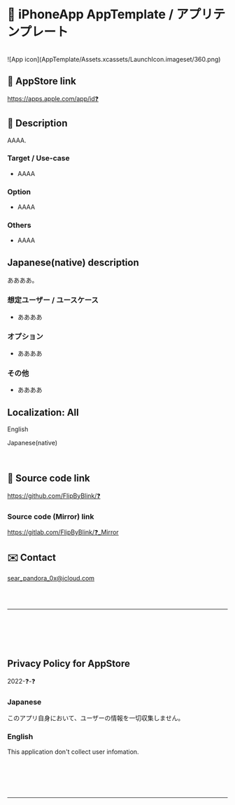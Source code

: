 # 📱 iPhoneApp AppTemplate / アプリテンプレート

<br>
![App icon](AppTemplate/Assets.xcassets/LaunchIcon.imageset/360.png)
<br>

## 🔗 AppStore link
https://apps.apple.com/app/id❓

## 📄 Description
<!-- Manually sync below text between "/README.md(here)" and "Localizable.strings" and "AppStoreConnect/_/Description". -->
AAAA.

### Target / Use-case

- AAAA

### Option

- AAAA

### Others

- AAAA


## Japanese(native) description

ああああ。

### 想定ユーザー / ユースケース

- ああああ

### オプション

- ああああ

### その他

- ああああ


## Localization: All

English

Japanese(native)

<br>

## 🧰 Source code link
https://github.com/FlipByBlink/❓

### Source code (Mirror) link
https://gitlab.com/FlipByBlink/❓_Mirror

## ✉️ Contact
sear_pandora_0x@icloud.com

<!-- URL "Support page for AppStore" -->
<!-- https://flipbyblink.github.io/❓/ -->
<!-- URL "Privacy Policy for AppStore" -->
<!-- https://flipbyblink.github.io/❓/#privacy-policy-for-appstore -->

<br>
<br>

------

<br>
<br>
<br>
<br>

## Privacy Policy for AppStore


2022-❓-❓


### Japanese

このアプリ自身において、ユーザーの情報を一切収集しません。


### English

This application don't collect user infomation.


<br>
<br>
<br>
<br>

------

<br>
<br>
